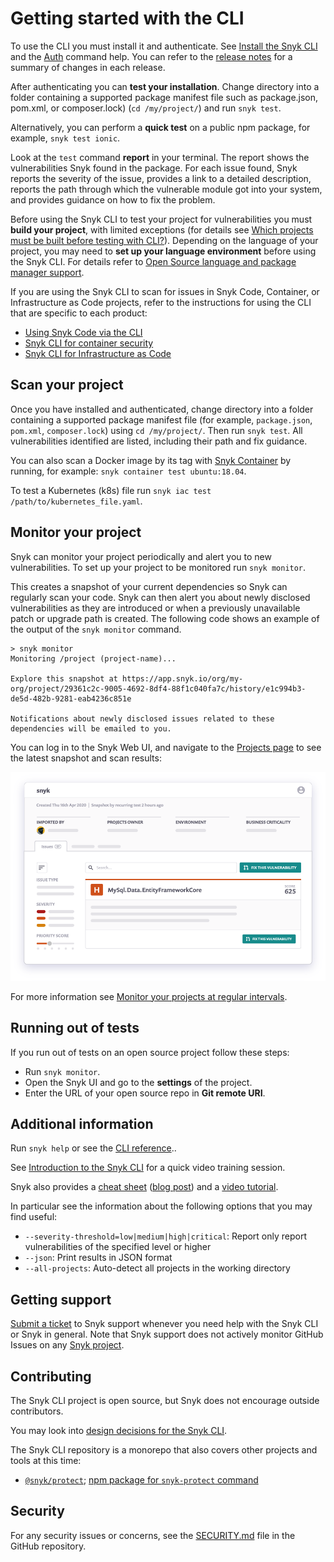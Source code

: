 # Getting started with the CLI

To use the CLI you must install it and authenticate. See [Install the Snyk CLI](../install-the-snyk-cli/) and the [Auth](../commands/auth.md) command help. You can refer to the [release notes](https://github.com/snyk/cli/releases) for a summary of changes in each release.

After authenticating you can **test your installation**. Change directory into a folder containing a supported package manifest file such as package.json, pom.xml, or composer.lock) (`cd /my/project/`) and run `snyk test`.

Alternatively, you can perform a **quick test** on a public npm package, for example, `snyk test ionic`.

Look at the `test` command **report** in your terminal. The report shows the vulnerabilities Snyk found in the package. For each issue found, Snyk reports the severity of the issue, provides a link to a detailed description, reports the path through which the vulnerable module got into your system, and provides guidance on how to fix the problem.

Before using the Snyk CLI to test your project for vulnerabilities you must **build your project**, with limited exceptions (for details see [Which projects must be built before testing with CLI?](https://support.snyk.io/hc/en-us/articles/360015552617-Which-projects-must-be-built-before-testing-with-CLI-)). Depending on the language of your project, you may need to **set up your language environment** before using the Snyk CLI. For details refer to [Open Source language and package manager support](../../products/snyk-open-source/language-and-package-manager-support/).

If you are using the Snyk CLI to scan for issues in Snyk Code, Container, or Infrastructure as Code projects, refer to the instructions for using the CLI that are specific to each product:

* [Using Snyk Code via the CLI](../../products/snyk-code/cli-for-snyk-code/)
* [Snyk CLI for container security](../../products/snyk-container/snyk-cli-for-container-security/)
* [Snyk CLI for Infrastructure as Code](../../products/snyk-infrastructure-as-code/snyk-cli-for-infrastructure-as-code/)

## Scan your project

Once you have installed and authenticated, change directory into a folder containing a supported package manifest file (for example, `package.json`, `pom.xml`, `composer.lock`) using `cd /my/project/`. Then run `snyk test`. All vulnerabilities identified are listed, including their path and fix guidance.

You can also scan a Docker image by its tag with [Snyk Container](https://snyk.io/product/container-vulnerability-management/) by running, for example: `snyk container test ubuntu:18.04`.

To test a Kubernetes (k8s) file run `snyk iac test /path/to/kubernetes_file.yaml`.

## Monitor your project

Snyk can monitor your project periodically and alert you to new vulnerabilities. To set up your project to be monitored run `snyk monitor`.

This creates a snapshot of your current dependencies so Snyk can regularly scan your code. Snyk can then alert you about newly disclosed vulnerabilities as they are introduced or when a previously unavailable patch or upgrade path is created. The following code shows an example of the output of the `snyk monitor` command.

```
> snyk monitor
Monitoring /project (project-name)...

Explore this snapshot at https://app.snyk.io/org/my-org/project/29361c2c-9005-4692-8df4-88f1c040fa7c/history/e1c994b3-de5d-482b-9281-eab4236c851e

Notifications about newly disclosed issues related to these dependencies will be emailed to you.
```

You can log in to the Snyk Web UI, and navigate to the [Projects page](https://app.snyk.io/projects) to see the latest snapshot and scan results:

![Snyk monitor snapshot and scan results](<../../.gitbook/assets/monitor (1).png>)

For more information see [Monitor your projects at regular intervals](../secure-your-projects-in-the-long-term/monitor-your-projects-at-regular-intervals.md).

## Running out of tests

If you run out of tests on an open source project follow these steps:

* Run `snyk monitor`.
* Open the Snyk UI and go to the **settings** of the project.
* Enter the URL of your open source repo in **Git remote URI**.

## Additional information

Run `snyk help` or see the [CLI reference](../cli-reference/)..

See [Introduction to the Snyk CLI](https://training.snyk.io/courses/intro-cli) for a quick video training session.

Snyk also provides a [cheat sheet](https://snyk.io/wp-content/uploads/cheat-sheet-snyk-cli-v3.pdf) ([blog post](https://snyk.io/blog/snyk-cli-cheat-sheet/)) and a [video tutorial](https://www.youtube.com/watch?v=xp\_LtchEkT8).

In particular see the information about the following options that you may find useful:

* `--severity-threshold=low|medium|high|critical`: Report only report vulnerabilities of the specified level or higher
* `--json`: Print results in JSON format
* `--all-projects`: Auto-detect all projects in the working directory

## Getting support

[Submit a ticket](https://support.snyk.io/hc/en-us/requests/new) to Snyk support whenever you need help with the Snyk CLI or Snyk in general. Note that Snyk support does not actively monitor GitHub Issues on any [Snyk project](https://github.com/snyk).

## Contributing

The Snyk CLI project is open source, but Snyk does not encourage outside contributors.

You may look into [design decisions for the Snyk CLI](https://github.com/snyk/snyk/blob/master/help/\_about-this-project/README.md).

The Snyk CLI repository is a monorepo that also covers other projects and tools at this time:

* [`@snyk/protect`](https://github.com/snyk/snyk/tree/master/packages/snyk-protect); [npm package for `snyk-protect` command](https://www.npmjs.com/package/@snyk/protect)

## Security

For any security issues or concerns, see the [SECURITY.md](https://github.com/snyk/snyk/blob/master/SECURITY.md) file in the GitHub repository.
